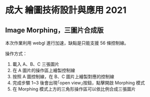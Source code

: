 # 成大 繪圖技術設計與應用 2021

## Image Morphing，三圖片合成版

本次作業利用 webgl 進行加速，缺點是只能支援 56 條控制線。

操作方式：

1. 載入 A、B、C 三張圖片
2. 在 A 圖片的操作區上繪製控制線
3. 按照 A 圖控制線，在 B、C 圖片上繪製對應的控制線
4. 完成步驟 1~3 後會出現｢open view｣按鈕，點擊開啟 Morphing 模式
5. 在 Morphing 模式上方的三角形操作區可以依比例合成三張圖片
